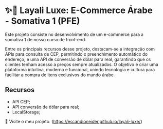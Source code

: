 # ✨🐫 Layali Luxe: E-Commerce Árabe - Somativa 1 (PFE) 

Este projeto consiste no desenvolvimento de um e-commerce para a somativa 1 de nosso curso de front-end.

Entre os principais recursos desse projeto, destacam-se a integração com APIs para consulta de CEP, permitindo o preenchimento automático do endereço, e uma API de conversão de dólar para real, garantindo que os clientes tenham acesso a preços sempre atualizados. O objetivo é criar uma plataforma intuitiva, moderna e funcional, unindo tecnologia e cultura para facilitar a compra de itens exclusivos do mundo árabe.

## Recursos

- API CEP;
- API conversão de dólar para real;
- LocalStorage;

🔗 Visite o meu projeto: (https://escandioneider.github.io/layali-luxe/)  
